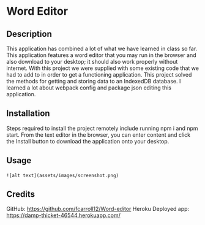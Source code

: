 # Word Editor

## Description

This application has combined a lot of what we have learned in class so far. This application features a word editor that you may run in the browser and also download to your desktop; it should also work properly without internet. With this project we were supplied with some existing code that we had to add to in order to get a functioning application. This project solved the methods for getting and storing data to an IndexedDB database. I learned a lot about webpack config and package json editing this application.

## Installation

Steps required to install the project remotely include running npm i and npm start. From the text editor in the browser, you can enter content and click the Install button to download the application onto your desktop.

## Usage

    ![alt text](assets/images/screenshot.png)

## Credits

GitHub: https://github.com/fcarroll12/Word-editor
Heroku Deployed app: https://damp-thicket-46544.herokuapp.com/
